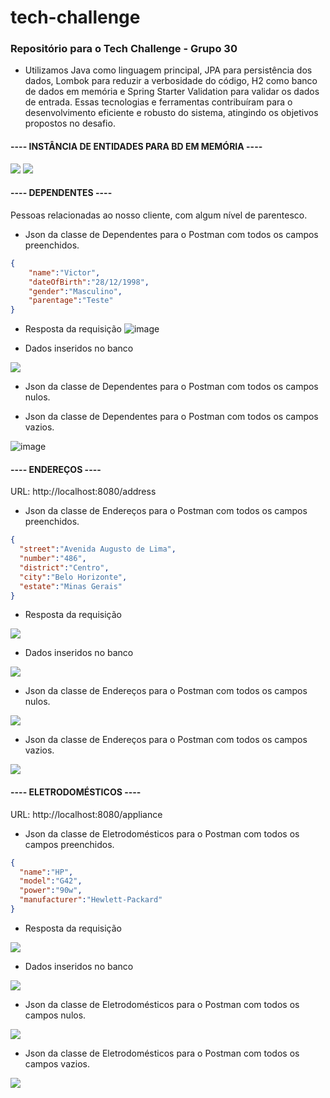 # tech-challenge
### Repositório para o Tech Challenge - Grupo 30


+ Utilizamos Java como linguagem principal, JPA para persistência dos dados, Lombok para reduzir a verbosidade do código, H2 como banco de dados em memória e Spring Starter Validation para validar os dados de entrada. Essas tecnologias e ferramentas contribuíram para o desenvolvimento eficiente e robusto do sistema, atingindo os objetivos propostos no desafio.




#### ---- INSTÂNCIA DE ENTIDADES PARA BD EM MEMÓRIA ----

<img src = "./image/createdTable.png" />

<img src = "./image/createdTable_H2console.png" />


#### ---- DEPENDENTES ----

Pessoas relacionadas ao nosso cliente, com algum nível de parentesco.

- Json da classe de Dependentes para o Postman com todos os campos preenchidos. 
```json
{
    "name":"Victor",
    "dateOfBirth":"28/12/1998",
    "gender":"Masculino",
    "parentage":"Teste"
}
```
- Resposta da requisição
![image](https://github.com/rcsim/tech-challenge/assets/71778151/4da03697-9013-4135-a471-758a1a057947)

- Dados inseridos no banco
<img src = "image/createdDependent_BD.png" />


- Json da classe de Dependentes para o Postman com todos os campos nulos. 



- Json da classe de Dependentes para o Postman com todos os campos vazios. 

![image](https://github.com/rcsim/tech-challenge/assets/71778151/6fb2c201-9f1f-41d2-8d81-4f59f736c294)



#### ---- ENDEREÇOS ----

URL: http://localhost:8080/address

- Json da classe de Endereços para o Postman com todos os campos preenchidos.

```json
{
  "street":"Avenida Augusto de Lima",
  "number":"486",
  "district":"Centro",
  "city":"Belo Horizonte",
  "estate":"Minas Gerais"
}

```
- Resposta da requisição
<img src = "image/createdAddressPostman_status201.png" />

- Dados inseridos no banco
<img src = "image/createdAddress_BD.png" />


- Json da classe de Endereços para o Postman com todos os campos nulos.
<img src = "image/addressError_Nulo.png" />

- Json da classe de Endereços para o Postman com todos os campos vazios.
<img src = "image/addressError_Vazio.png" />



#### ---- ELETRODOMÉSTICOS ----

URL: http://localhost:8080/appliance

- Json da classe de Eletrodomésticos para o Postman com todos os campos preenchidos. 

```json
{
  "name":"HP",
  "model":"G42",
  "power":"90w",
  "manufacturer":"Hewlett-Packard"
}

```
- Resposta da requisição
<img src = "image/createdApplience_Postman_status201.png" />

- Dados inseridos no banco
<img src = "image/createdApplience_BD.png" />


- Json da classe de Eletrodomésticos para o Postman com todos os campos nulos.
<img src = "image/applienceError_Nulo.png" />


- Json da classe de Eletrodomésticos para o Postman com todos os campos vazios.
<img src = "image/applienceError_Vazio.png" />










